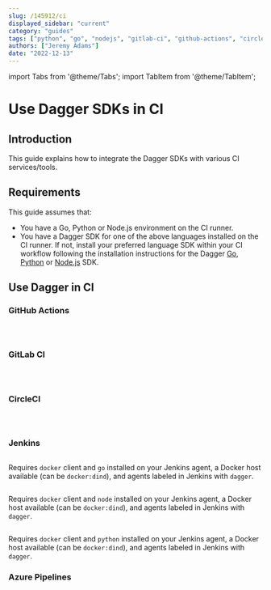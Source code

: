 ```yaml
---
slug: /145912/ci
displayed_sidebar: "current"
category: "guides"
tags: ["python", "go", "nodejs", "gitlab-ci", "github-actions", "circle-ci", "jenkins"]
authors: ["Jeremy Adams"]
date: "2022-12-13"
---
```


import Tabs from '@theme/Tabs';
import TabItem from '@theme/TabItem';

# Use Dagger SDKs in CI

## Introduction

This guide explains how to integrate the Dagger SDKs with various CI services/tools.

## Requirements

This guide assumes that:

- You have a Go, Python or Node.js environment on the CI runner.
- You have a Dagger SDK for one of the above languages installed on the CI runner. If not, install your preferred language SDK within your CI workflow following the installation instructions for the Dagger [Go](../sdk/go/371491-install.md), [Python](../sdk/python/866944-install.md) or [Node.js](../sdk/nodejs/835948-install.md) SDK.

## Use Dagger in CI

### GitHub Actions

<Tabs groupId="language">
<TabItem value="Go">

```yaml title=".github/workflows/dagger.yml" file=./snippets/ci/go/actions.yml
```

</TabItem>
<TabItem value="Node.js">

```yaml title=".github/workflows/dagger.yaml" file=./snippets/ci/nodejs/actions.yml
```

</TabItem>
<TabItem value="Python">

```yaml title=".github/workflows/dagger.yaml" file=./snippets/ci/python/actions.yml
```

</TabItem>
</Tabs>

### GitLab CI

<Tabs groupId="language">
<TabItem value="Go">

```yaml title=".gitlab-ci.yml" file=./snippets/ci/go/gitlab.yml
```

</TabItem>
<TabItem value="Node.js">

```yaml title=".gitlab-ci.yml" file=./snippets/ci/nodejs/gitlab.yml
```

</TabItem>
<TabItem value="Python">

```yaml title=".gitlab-ci.yml" file=./snippets/ci/python/gitlab.yml
```

</TabItem>
</Tabs>

### CircleCI

<Tabs groupId="language">
<TabItem value="Go">

```yaml title=".circleci/config.yml" file=./snippets/ci/go/circle.yml
```

</TabItem>
<TabItem value="Node.js">

```yaml title=".circleci/config.yml" file=./snippets/ci/nodejs/circle.yml
```

</TabItem>
<TabItem value="Python">

```yaml title=".circleci/config.yml" file=./snippets/ci/python/circle.yml
```

</TabItem>
</Tabs>

### Jenkins

<Tabs groupId="language">
<TabItem value="Go">

```groovy title="Jenkinsfile" file=./snippets/ci/go/Jenkinsfile
```

Requires `docker` client and `go` installed on your Jenkins agent, a Docker host available (can be `docker:dind`), and agents labeled in Jenkins with `dagger`.

</TabItem>
<TabItem value="Node.js">

```groovy title="Jenkinsfile" file=./snippets/ci/nodejs/Jenkinsfile
```

Requires `docker` client and `node` installed on your Jenkins agent, a Docker host available (can be `docker:dind`), and agents labeled in Jenkins with `dagger`.

</TabItem>
<TabItem value="Python">

```groovy title="Jenkinsfile" file=./snippets/ci/python/Jenkinsfile
```

Requires `docker` client and `python` installed on your Jenkins agent, a Docker host available (can be `docker:dind`), and agents labeled in Jenkins with `dagger`.

</TabItem>
</Tabs>

### Azure Pipelines

<Tabs groupId="language">
<TabItem value="Go">

```yaml title="azure-pipelines.yml" file=./snippets/ci/go/azure-pipelines.yml
```

</TabItem>
<TabItem value="Node.js">

```yaml title="azure-pipelines.yml" file=./snippets/ci/nodejs/azure-pipelines.yml
```

</TabItem>
<TabItem value="Python">

```yaml title="azure-pipelines.yml" file=./snippets/ci/python/azure-pipelines.yml
```

</TabItem>
</Tabs>
